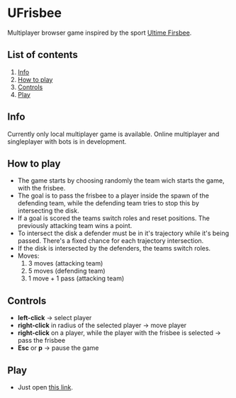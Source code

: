 # UFrisbee

Multiplayer browser game inspired by the sport [Ultime Firsbee](https://en.wikipedia.org/wiki/Ultimate_(sport)).

## List of contents

1. [Info](#Info)
1. [How to play](#How-to-pay)
1. [Controls](#Controls)
1. [Play](#Play)

## Info

Currently only local multiplayer game is available. Online multiplayer and singleplayer with bots is in development.

## How to play

- The game starts by choosing randomly the team wich starts the game, with the frisbee.
- The goal is to pass the frisbee to a player inside the spawn of the defending team, while the defending team tries to stop this by intersecting the disk.
- If a goal is scored the teams switch roles and reset positions. The previously attacking team wins a point.
- To intersect the disk a defender must be in it's trajectory while it's being passed. There's a fixed chance for each trajectory intersection.
- If the disk is intersected by the defenders, the teams switch roles.
- Moves:
  1. 3 moves (attacking team) 
  1. 5 moves (defending team)
  1. 1 move + 1 pass (attacking team)
  
## Controls

- **left-click** -> select player
- **right-click** in radius of the selected player -> move player 
- **right-click** on a player, while the player with the frisbee is selected -> pass the frisbee 
- **Esc** or **p** -> pause the game

## Play

- Just open [this link](https://goncrust.github.io/UFrisbee/).
